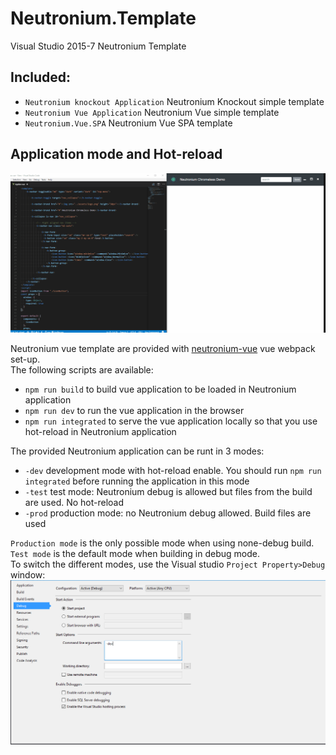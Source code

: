 # Neutronium.Template

Visual Studio 2015-7 Neutronium Template


## Included:
- `Neutronium knockout Application` Neutronium Knockout simple template
- `Neutronium Vue Application` Neutronium Vue simple template
- `Neutronium.Vue.SPA` Neutronium Vue SPA template


## Application mode and Hot-reload

![Hot reload](./Documentation/holy-grail.gif)

Neutronium vue template are provided with [neutronium-vue](https://github.com/NeutroniumCore/neutronium-vue) vue webpack set-up.<br>
The following scripts are available:
- `npm run build` to build vue application to be loaded in Neutronium application
- `npm run dev` to run the vue application in the browser 
- `npm run integrated` to serve the vue application locally so that you use hot-reload in Neutronium application

The provided Neutronium application can be runt in 3 modes:
- `-dev` development mode with hot-reload enable. You should run `npm run integrated` before running the application in this mode
- `-test` test mode: Neutronium debug is allowed but files from the build are used. No hot-reload
- `-prod` production mode: no Neutronium debug allowed. Build files are used

`Production mode` is the only possible mode when using none-debug build.<br>
`Test mode` is the default mode when building in debug mode.<br>
To switch the different modes, use the Visual studio `Project Property>Debug` window:<br>
![Debug](./Documentation/Debug.png)